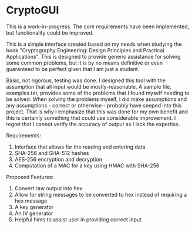 CryptoGUI
=========
This is a work-in-progress. The core requirements have been implemented, but functionality could be improved. 
 
This is a simple interface created based on my needs when studying the book "Cryptography Engineering: Design Principles and Practical Applications". This is designed to provide generic assistance for solving some common problems, but it is by no means definitive or even guaranteed to be perfect given that I am just a student. 

Basic, not rigorous, testing was done. I designed this tool with the assumption that all input would be mostly-reasonable. A sample file, examples.txt, provides some of the problems that I found myself needing to be solved. When solving the problems myself, I did make assumptions and any assumptions - correct or otherwise - probably have seeped into this project. That is why I emphasize that this was done for my own benefit and this is certainly something that could use considerable improvement. I regret that I cannot verify the accuracy of output as I lack the expertise.

Requirements:

1. Interface that allows for the reading and entering data
2. SHA-256 and SHA-512 hashes
3. AES-256 encryption and decryption
4. Computation of a MAC for a key using HMAC with SHA-256


Proposed Features:

1. Convert raw output into hex
2. Allow for string messages to be converted to hex instead of requiring a hex message
3. A key generator
4. An IV generator
5. Helpful hints to assist user in providing correct input

